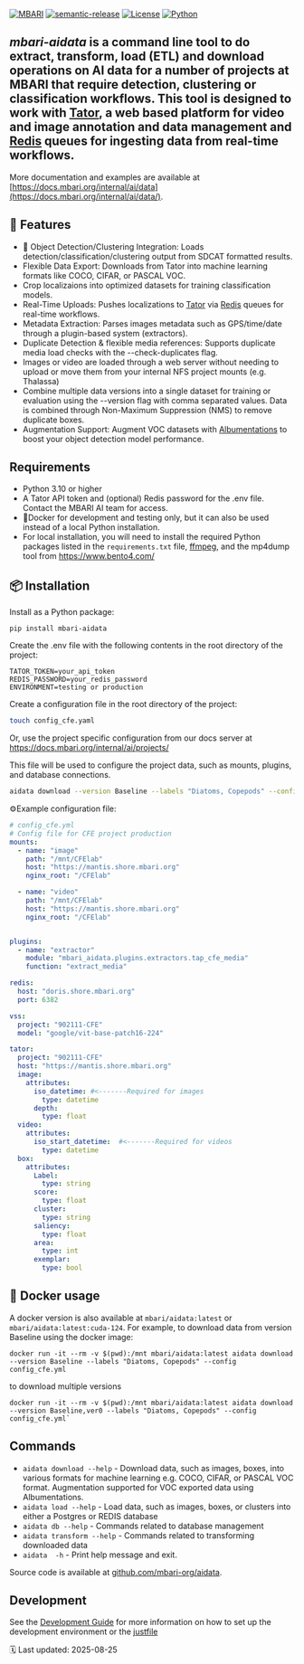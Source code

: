 [![MBARI](https://www.mbari.org/wp-content/uploads/2014/11/logo-mbari-3b.png)](http://www.mbari.org)
[![semantic-release](https://img.shields.io/badge/%20%20%F0%9F%93%A6%F0%9F%9A%80-semantic--release-e10079.svg)](https://github.com/semantic-release/semantic-release)
[![License](https://img.shields.io/badge/License-Apache_2.0-blue.svg)](https://opensource.org/licenses/Apache-2.0)
[![Python](https://img.shields.io/badge/language-Python-blue.svg)](https://www.python.org/downloads/)

*mbari-aidata* is a command line tool to do extract, transform, load (ETL) and download operations
on AI data for a number of projects at MBARI that require detection, clustering or classification
workflows.  This tool is designed to work with [Tator](https://www.tator.io/), a web based
platform for video and image annotation and data management and [Redis](https://redis.io/) 
queues for ingesting data from real-time workflows.
---
More documentation and examples are available at [https://docs.mbari.org/internal/ai/data](https://docs.mbari.org/internal/ai/data/).
 
## 🚀 Features
* 🧠 Object Detection/Clustering Integration: Loads detection/classification/clustering output from SDCAT formatted results.
* Flexible Data Export: Downloads from Tator into machine learning formats like COCO, CIFAR, or PASCAL VOC.
* Crop localizaions into optimized datasets for training classification models.
* Real-Time Uploads: Pushes localizations to [Tator](https://www.tator.io/) via [Redis](https://redis.io/glossary/redis-queue/) queues for real-time workflows.
* Metadata Extraction: Parses images metadata such as GPS/time/date through a plugin-based system (extractors).
* Duplicate Detection & flexible media references: Supports duplicate media load checks with the --check-duplicates flag. 
* Images or video are loaded through a web server without needing to upload or move them from your internal NFS project mounts (e.g. Thalassa)
* Combine multiple data versions into a single dataset for training or evaluation using the --version flag with comma separated values. Data is combined through Non-Maximum Suppression (NMS) to remove duplicate boxes.
* Augmentation Support: Augment VOC datasets with [Albumentations](https://albumentations.ai/) to boost your object detection model performance.

## Requirements
- Python 3.10 or higher
- A Tator API token and (optional) Redis password for the .env file. Contact the MBARI AI team for access.
- 🐳Docker for development and testing only, but it can also be used instead of a local Python installation.
- For local installation, you will need to install the required Python packages listed in the `requirements.txt` file, [ffmpeg](https://ffmpeg.org/), and the mp4dump tool from https://www.bento4.com/

## 📦 Installation 
Install as a Python package:

```shell
pip install mbari-aidata
```
 
Create the .env file with the following contents in the root directory of the project:

```text
TATOR_TOKEN=your_api_token
REDIS_PASSWORD=your_redis_password
ENVIRONMENT=testing or production
```

Create a configuration file in the root directory of the project:
```bash
touch config_cfe.yaml
```
Or, use the project specific configuration from our docs server at
https://docs.mbari.org/internal/ai/projects/


This file will be used to configure the project data, such as mounts, plugins, and database connections.
```bash
aidata download --version Baseline --labels "Diatoms, Copepods" --config https://docs.mbari.org/internal/ai/projects/uav-901902/config_uav.yml
```

⚙️Example configuration file:
```yaml
# config_cfe.yml
# Config file for CFE project production
mounts:
  - name: "image"
    path: "/mnt/CFElab"
    host: "https://mantis.shore.mbari.org"
    nginx_root: "/CFElab"

  - name: "video"
    path: "/mnt/CFElab"
    host: "https://mantis.shore.mbari.org"
    nginx_root: "/CFElab"


plugins:
  - name: "extractor"
    module: "mbari_aidata.plugins.extractors.tap_cfe_media"
    function: "extract_media"

redis:
  host: "doris.shore.mbari.org"
  port: 6382

vss:
  project: "902111-CFE"
  model: "google/vit-base-patch16-224"

tator:
  project: "902111-CFE"
  host: "https://mantis.shore.mbari.org"
  image:
    attributes:
      iso_datetime: #<-------Required for images
        type: datetime
      depth:
        type: float
  video:
    attributes:
      iso_start_datetime:  #<-------Required for videos
        type: datetime
  box:
    attributes:
      Label:
        type: string
      score:
        type: float
      cluster:
        type: string
      saliency:
        type: float
      area:
        type: int
      exemplar:
        type: bool
```

## 🐳 Docker usage
A docker version is also available at `mbari/aidata:latest` or `mbari/aidata:latest:cuda-124`.
For example, to download data from version Baseline using the docker image:

```shell
docker run -it --rm -v $(pwd):/mnt mbari/aidata:latest aidata download --version Baseline --labels "Diatoms, Copepods" --config config_cfe.yml
```

to download multiple versions
```shell
docker run -it --rm -v $(pwd):/mnt mbari/aidata:latest aidata download --version Baseline,ver0 --labels "Diatoms, Copepods" --config config_cfe.yml`
```
 
## Commands

* `aidata download --help` -  Download data, such as images, boxes, into various formats for machine learning e.g. COCO, CIFAR, or PASCAL VOC format. Augmentation supported for VOC exported data using Albumentations.
* `aidata load --help` -  Load data, such as images, boxes, or clusters into either a Postgres or REDIS database
* `aidata db --help` -  Commands related to database management
* `aidata transform --help` - Commands related to transforming downloaded data
* `aidata  -h` - Print help message and exit.
 
Source code is available at [github.com/mbari-org/aidata](https://github.com/mbari-org/aidata/). 

## Development
See the [Development Guide](https://github.com/mbari-org/aidata/blob/main/DEVELOPMENT.md) for more information on how to set up the development environment or the [justfile](justfile)  
 
🗓️ Last updated: 2025-08-25